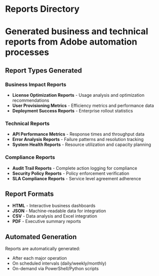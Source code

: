 # Reports Directory
# Generated business and technical reports from Adobe automation processes

## Report Types Generated

### Business Impact Reports
- **License Optimization Reports** - Usage analysis and optimization recommendations
- **User Provisioning Metrics** - Efficiency metrics and performance data
- **Deployment Success Reports** - Enterprise rollout statistics

### Technical Reports  
- **API Performance Metrics** - Response times and throughput data
- **Error Analysis Reports** - Failure patterns and resolution tracking
- **System Health Reports** - Resource utilization and capacity planning

### Compliance Reports
- **Audit Trail Reports** - Complete action logging for compliance
- **Security Policy Reports** - Policy enforcement verification
- **SLA Compliance Reports** - Service level agreement adherence

## Report Formats
- **HTML** - Interactive business dashboards
- **JSON** - Machine-readable data for integration
- **CSV** - Data analysis and Excel integration
- **PDF** - Executive summary reports

## Automated Generation
Reports are automatically generated:
- After each major operation
- On scheduled intervals (daily/weekly/monthly)
- On-demand via PowerShell/Python scripts